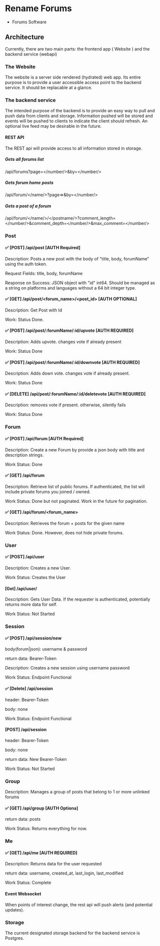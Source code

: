 # Rename Forums

- Forums Software

## Architecture

Currently, there are two main parts: the frontend app ( Website ) and the backend service (webapi)

### The Website

The website is a server side rendered (hydrated) web app. Its entire purpose is to provide a user
accessible access point to the backend service. It should be replacable at a glance.

### The backend service

The intended purpose of the backend is to provide an easy way to pull and push data from clients
and storage. Information pushed will be stored and events will be pushed to clients to indicate
the client should refresh. An optional live feed may be desirable in the future.

#### REST API

The REST api will provide access to all information stored in storage. 

##### Gets all forums list

/api/forums?page=</number/>&by=</number/>

##### Gets forum home posts

/api/forum/</name/>?page=>&by=</number/>

##### Gets a post of a forum

/api/forum/</name/>/</postname/>?comment_length=</number/>&comment_depth=</number/>&max_comment=</number/>

### Post

#### ✅ \[POST\] /api/post \[AUTH Required\]

Description: Posts a new post with the body of "title, body, forumName" using the auth token.

Request Fields: title, body, forumName

Response on Success: JSON object with "id" int64. Should be managed as a string on platforms and languages without a 64 bit integer type.

#### ✅ \[GET\] /api/post/<forum_name>/<post_id> \[AUTH OPTIONAL\]

Description: Get Post with Id

Work: Status Done.

#### ✅ \[POST\] /api/post/:forumName/:id/upvote \[AUTH REQUIRED\]

Description: Adds upvote. changes vote if already present

Work: Status Done

#### ✅ \[POST\] /api/post/:forumName/:id/downvote \[AUTH REQUIRED\]

Description: Adds down vote. changes vote if already present.

Work: Status Done

#### ✅ \[DELETE\] /api/post/:forumName/:id/deletevote \[AUTH REQUIRED\]

Description: removes vote if present. otherwise, silently fails

Work: Status Done

### Forum

#### ✅ \[POST\] /api/forum \[AUTH Required\]

Description: Create a new Forum by provide a json body with title and description strings.

Work Status: Done

#### ✅ \[GET\] /api/forum 

Description: Retrieve list of public forums. If authenticated, the list will include private forums you joined / owned.

Work Status: Done but not paginated. Work in the future for pagination.

#### ✅ \[GET\] /api/forum/<forum_name>

Description: Retrieves the forum + posts for the given name

Work Status: Done. However, does not hide private forums.

### User 

#### ✅ \[POST\] /api/user

Description: Creates a new User.

Work Status: Creates the User

#### \[Get\] /api/user/<username>

Description: Gets User Data. If the requester is authenticated, potentially returns more data for self.

Work Status: Not Started

### Session

#### ✅ \[POST\] /api/session/new 

body(forum|json): username & password

return data: Bearer-Token

Description: Creates a new session using username password

Work Status: Endpoint Functional

#### ✅ \[Delete\] /api/session

header: Bearer-Token

body: none

Work Status: Endpoint Functional

#### \[POST\] /api/session

header: Bearer-Token

body: none

return data: New Bearer-Token

Work Status: Not Started

### Group

Description: Manages a group of posts that belong to 1 or more unlinked forums

#### ✅ \[GET\] /api/group \[AUTH Optiona\]

return data: posts

Work Status: Returns everything for now.

###  Me

#### ✅ \[GET\] /api/me \[AUTH REQUIRED\]

Description: Returns data for the user requested

return data: username, created_at, last_login, last_modified

Work Status: Complete


#### Event Websocket

When points of interest change, the rest api will push alerts (and potential updates).

### Storage

The current designated storage backend for the backend service is Postgres.
